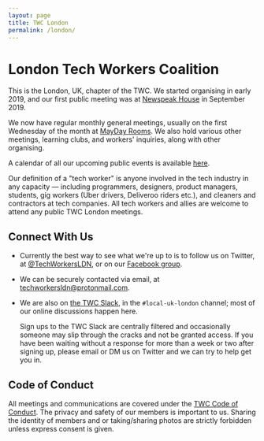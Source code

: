 ```yaml
---
layout: page
title: TWC London
permalink: /london/
---
```

<style>
h1, .main-wrapper h2, h3 {
  text-align: left; font-weight: bold;
}
</style>

# London Tech Workers Coalition

This is the London, UK, chapter of the TWC. We started organising in early
2019, and our first public meeting was at [Newspeak House](https://nwspk.com/)
in September 2019.

We now have regular monthly general meetings, usually on the first Wednesday of
the month at [MayDay Rooms](http://www.maydayrooms.org/). We also hold various
other meetings, learning clubs, and workers' inquiries, along with other
organising.

A calendar of all our upcoming public events is available
[here](https://calendar.google.com/calendar/embed?src=enk8hlrmu1dv15e4s2hf0lrbb0%40group.calendar.google.com&ctz=Europe%2FLondon).

Our definition of a "tech worker" is anyone involved in the tech industry in
any capacity &mdash; including programmers, designers, product managers,
students, gig workers (Uber drivers, Deliveroo riders etc.), and cleaners and
contractors at tech companies. All tech workers and allies are welcome to
attend any public TWC London meetings.

## Connect With Us

- Currently the best way to see what we're up to is to follow us on Twitter, at
  [@TechWorkersLDN](https://twitter.com/TechWorkersLDN), or on our
  [Facebook group](https://www.facebook.com/TechWorkersLDN).
- We can be securely contacted via email, at
[techworkersldn@protonmail.com](mailto:techworkersldn@protonmail.com).
- We are also on [the TWC Slack](/subscribe), in the `#local-uk-london`
  channel; most of our online discussions happen here.

  Sign ups to the TWC Slack are centrally filtered and occasionally someone may
  slip through the cracks and not be granted access. If you have been waiting
  without a response for more than a week or two after signing up, please email
  or DM us on Twitter and we can try to help get you in.

## Code of Conduct

All meetings and communications are covered under the [TWC Code of
Conduct](https://techworkerscoalition.org/community-guide/). The privacy and
safety of our members is important to us. Sharing the identity of members and
or taking/sharing photos are strictly forbidden unless express consent is
given.
